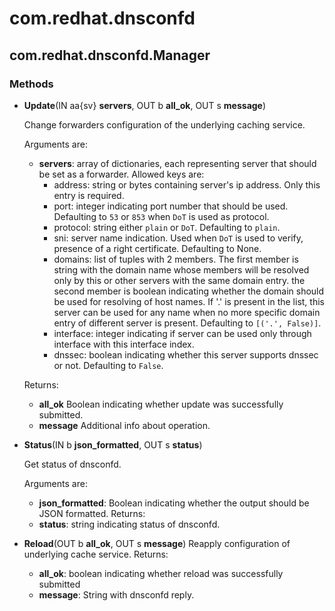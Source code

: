 # com.redhat.dnsconfd

## com.redhat.dnsconfd.Manager

### Methods

- **Update**(IN aa{sv} **servers**, OUT b **all_ok**, OUT s **message**)

  Change forwarders configuration of the underlying caching service.
  
  Arguments are:
  - **servers**: array of dictionaries, each representing server that should
  be set as a forwarder. Allowed keys are:
    - address: string or bytes containing server's ip address. Only this entry is required.
    - port: integer indicating port number that should be used. Defaulting to `53` or `853` when `DoT` is used as protocol.
    - protocol: string either `plain` or `DoT`. Defaulting to `plain`.
    - sni: server name indication. Used when `DoT` is used to verify, presence of a right certificate. Defaulting to None.
    - domains: list of tuples with 2 members. The first member is string with the domain name whose members will be resolved only by this or other servers with the same domain entry. the second member is boolean indicating whether the domain should be used for resolving of host names.
      If '.' is present in the list, this server can be used for any name when no more specific domain entry of different server is present. Defaulting to `[('.', False)]`.
    - interface: integer indicating if server can be used only through interface with this interface index.
    - dnssec: boolean indicating whether this server supports dnssec or not. Defaulting to `False`.

  Returns:
  - **all_ok** Boolean indicating whether update was successfully submitted.
  - **message** Additional info about operation.
- **Status**(IN b **json_formatted**, OUT s **status**)
  
  Get status of dnsconfd.
  
  Arguments are:
  - **json_formatted**: Boolean indicating whether the output should be JSON formatted.
  Returns:
  - **status**: string indicating status of dnsconfd.

- **Reload**(OUT b **all_ok**, OUT s **message**)
  Reapply configuration of underlying cache service.
  Returns:
  - **all_ok**: boolean indicating whether reload was successfully submitted
  - **message**: String with dnsconfd reply.
